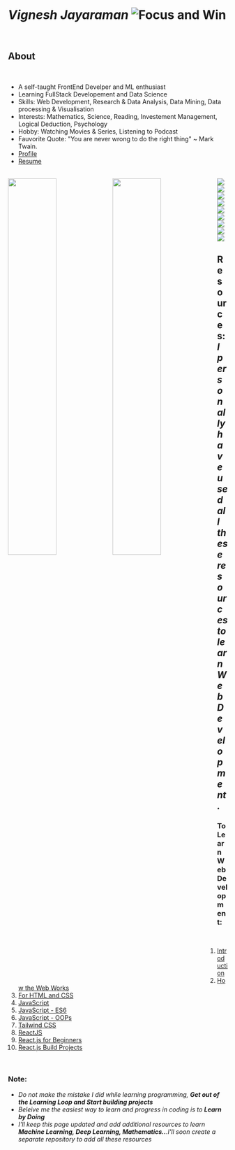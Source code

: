 # *Vignesh Jayaraman*   ![Focus and Win](https://user-images.githubusercontent.com/58518192/87162442-bf3e8180-c2e7-11ea-9f2a-53a50306b7ce.gif)

<br>


## About

<br>

- A self-taught FrontEnd Develper and ML enthusiast 
- Learning FullStack Developement and Data Science
- Skills:    Web Development, Research & Data Analysis, Data Mining, Data processing & Visualisation
- Interests: Mathematics, Science, Reading, Investement Management, Logical Deduction, Psychology 
- Hobby:     Watching Movies & Series, Listening to Podcast 
- Fauvorite Quote: "You are never wrong to do the right thing" ~ Mark Twain.
- [Profile](https://www.0xabdulkhalid.ml)
- [Resume]("")

<br>

<img  align="left" width="47%" src="https://github-readme-stats.vercel.app/api?username=Vignesh-Jayaram&hide=prs&show_icons=true&theme=transparent"/>

<img align="left" width="47%" src="https://github-readme-stats.vercel.app/api/top-langs/?username=Vignesh-Jayaram&layout=compact"/>

<img align="left" src="https://img.shields.io/badge/node.js-6DA55F?style=for-the-badge&logo=node.js&logoColor=white" />

<img align="left" src="https://img.shields.io/badge/react-%2320232a.svg?style=for-the-badge&logo=react&logoColor=%2361DAFB" />
<img align="left" src="https://img.shields.io/badge/javascript-%23323330.svg?style=for-the-badge&logo=javascript&logoColor=%23F7DF1E" />
<img src="https://img.shields.io/badge/python-3670A0?style=for-the-badge&logo=python&logoColor=ffdd54" />
<img align="left" src="https://img.shields.io/badge/django-%23092E20.svg?style=for-the-badge&logo=django&logoColor=white" />
<img align="left" src="https://img.shields.io/badge/mysql-%2300f.svg?style=for-the-badge&logo=mysql&logoColor=white" />
<img align="left" src="https://img.shields.io/badge/html5-%23E34F26.svg?style=for-the-badge&logo=html5&logoColor=white" />
<img align="left" src="https://img.shields.io/badge/css3-%231572B6.svg?style=for-the-badge&logo=css3&logoColor=white" />
<img src="https://img.shields.io/badge/tailwindcss-%2338B2AC.svg?style=for-the-badge&logo=tailwind-css&logoColor=white" />

## Resources: *I personally have used all these resources to learn Web Development.*
### To Learn Web Development:
<br>

1. [Introduction](https://www.youtube.com/watch?v=C-EHoNfkoDM)
2. [How the Web Works](https://www.youtube.com/watch?v=hJHvdBlSxug)
3. [For HTML and CSS](https://www.w3schools.com/)
4. [JavaScript](https://www.youtube.com/watch?v=W6NZfCO5SIk)
5. [JavaScript - ES6](https://www.youtube.com/watch?v=NCwa_xi0Uuc)
6. [JavaScript - OOPs](https://www.youtube.com/watch?v=PFmuCDHHpwk)
7. [Tailwind CSS](https://www.youtube.com/watch?v=dFgzHOX84xQ)
8. [ReactJS](https://www.youtube.com/watch?v=Ke90Tje7VS0)
9. [React.js for Beginners](https://www.youtube.com/playlist?list=PLf16UKl7nR5ARPKtuI76E-ShyaiKH50IF)
10. [React.js Build Projects](https://www.youtube.com/@SonnySangha)

<br>

### Note:
- *Do not make the mistake I did while learning programming, **Get out of the Learning Loop and Start building projects***
- *Beleive me the easiest way to learn and progress in coding is to **Learn by Doing***
- *I'll keep this page updated and add additional resources to learn **Machine Learning, Deep Learning, Mathematics..**.I'll soon create a separate repository to add all these resources*

